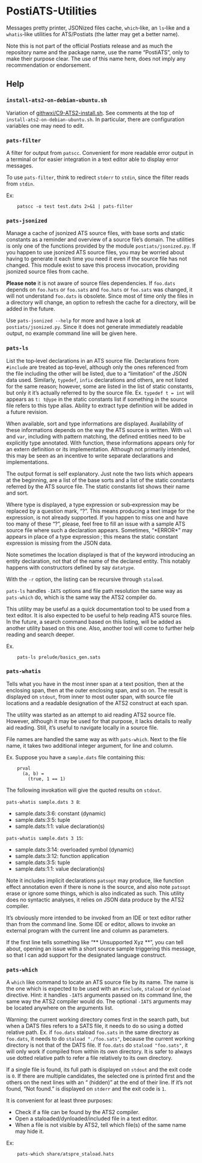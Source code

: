 # PostiATS-Utilities

Messages pretty printer, JSONized files cache, `which`‑like, an `ls`‑like and a `whatis`‑like utilities for ATS/Postiats (the latter may get a better name).

Note this is not part of the official Postiats release and as much the repository name and the package name, use the name “PostiATS”, only to make their purpose clear. The use of this name here, does not imply any recommendation or endorsement.


## Help


### `install-ats2-on-debian-ubuntu.sh`

Variation of [githwxi/C9-ATS2-install.sh](https://gist.github.com/githwxi/7e31f4fd4df92125b73c). See comments at the top of `install-ats2-on-debian-ubuntu.sh`. In particular, there are configuration variables one may need to edit.


### `pats-filter`

A filter for output from `patscc`. Convenient for more readable error output in a terminal or for easier integration in a text editor able to display error messages.

To use `pats-filter`, think to redirect `stderr` to `stdin`, since the filter reads from `stdin`.

Ex:

        patscc -o test test.dats 2>&1 | pats-filter


### `pats-jsonized`

Manage a cache of jsonized ATS source files, with base sorts and static constants as a reminder and overview of a source file’s domain. The utilities is only one of the functions provided by the module `postiats/jsonized.py`. If you happen to use jsonized ATS source files, you may be worried about having to generate it each time
you need it even if the source file has not changed. This module exist to save this process invocation, providing jsonized source files from cache.

**Please note** it is not aware of source files dependencies. If `foo.dats` depends on `foo.hats` or `foo.sats` and `foo.hats` or `foo.sats` was changed, it will not understand `foo.dats` is obsolete. Since most of time only the files in a directory will change, an option to refresh the cache for a directory, will be added in the future.

Use `pats-jsonized --help` for more and have a look at `postiats/jsonized.py`. Since it does not generate immediately readable output, no example command line will be given here.


### `pats-ls`

List the top‑level declarations in an ATS source file. Declarations from `#include` are treated as top‑level, although only the ones referenced from the file including the other will be listed, due to a “limitation” of the JSON data used. Similarly, `typedef`, `infix` declarations and others, are not listed for the same reason; however, some are listed in the list of static constants, but only it it’s actually referred to by the source file. Ex. `typedef t = int` will appears as `t: t@ype` in the static constants list if something in the source file refers to this type alias. Ability to extract type definition will be added in a future revision.

When available, sort and type informations are displayed. Availability of these informations depends on the way the ATS source is written. With `val` and `var`, including with pattern matching, the defined entities need to be explicitly type annotated. With function, these informations appears only for an extern definition or its implementation. Although not primarily intended, this may be seen as an incentive to write separate declarations and implementations.

The output format is self explanatory. Just note the two lists which appears at the beginning, are a list of the base sorts and a list of the static constants referred by the ATS source file. The static constants list shows their name and sort.

Where type is displayed, a type expression or sub‑expression may be replaced by a question mark, “?”. This means producing a text image for the expression, is not already supported. If you happen to miss one and have too many of these “?”, please, feel free to fill an issue with a sample ATS source file where such a declaration appears. Sometimes, “\*ERROR\*” may appears in place of a type expression ; this means the static constant expression is missing from the JSON data.

Note sometimes the location displayed is that of the keyword introducing an entity declaration, not that of the name of the declared entity. This notably happens with constructors defined by say `datatype`.

With the `-r` option, the listing can be recursive through `staload`.

`pats-ls` handles `-IATS` options and file path resolution the same way as `pats-which` do, which is the same way the ATS2 compiler do.

This utility may be useful as a quick documentation tool to be used from a text editor. It is also expected to be useful to help reading ATS source files. In the future, a search command based on this listing, will be added as another utility based on this one. Also, another tool will come to further help reading and search deeper.

Ex.

        pats-ls prelude/basics_gen.sats


### `pats-whatis`

Tells what you have in the most inner span at a text position, then at the enclosing span, then at the outer enclosing span, and so on. The result is displayed on `stdout`, from inner to most outer span, with source file locations and a readable designation of the ATS2 construct at each span.

The utility was started as an attempt to aid reading ATS2 source file. However, although it may be used for that purpose, it lacks details to really aid reading. Still, it’s useful to navigate locally in a source file.

File names are handled the same way as with `pats-which`. Next to the file name, it takes two additional integer argument, for line and column.

Ex. Suppose you have a `sample.dats` file containing this:

        prval
          (a, b) =
            (true, 1 == 1)


The following invokation will give the quoted results on `stdout`.

`pats-whatis sample.dats 3 8`:

  * sample.dats:3:6: constant (dynamic)
  * sample.dats:3:5: tuple
  * sample.dats:1:1: value declaration(s)

`pats-whatis sample.dats 3 15`:

  * sample.dats:3:14: overloaded symbol (dynamic)
  * sample.dats:3:12: function application
  * sample.dats:3:5: tuple
  * sample.dats:1:1: value declaration(s)

Note it includes implicit declarations `patsopt` may produce, like function effect annotation even if there is none is the source, and also note `patsopt` erase or ignore some things, which is also indicated as such. This utility does no syntactic analyses, it relies on JSON data produce by the ATS2 compiler.

It’s obviously more intended to be invoked from an IDE or text editor rather than from the command line. Some IDE or editor, allows to invoke an external program with the current line and column as parameters.

If the first line tells something like “** Unsupported Xyz **”, you can tell about, opening an issue with a short source sample triggering this message, so that I can add support for the designated language construct.


### `pats-which`

A `which` like command to locate an ATS source file by its name. The name is
the one which is expected to be used with an `#include`, `staload` or `dynload` directive. Hint: it handles `-IATS` arguments passed on its command line, the same way the ATS2 compiler would do. The optional `-IATS` arguments may be located anywhere on the arguments list.

Warning: the current working directory comes first in the search path, but when a DATS files refers to a SATS file, it needs to do so using a dotted relative path. Ex. if `foo.dats` staload `foo.sats` in the same directory as `foo.dats`, it needs to do `staload "./foo.sats"`, because the current working directory is not that of the DATS file. If `foo.dats` do `staload "foo.sats"`, it will only work if compiled from within its own directory. It is safer to always use dotted relative path to refer a file relatively to its own directory.

If a single file is found, its full path is displayed on `stdout` and the exit code is `0`. If there are multiple candidates, the selected one is printed first and the others on the next lines with an “ (hidden)” at the end of their line. If it’s not found, “Not found.” is displayed on `stderr` and the exit code is `1`.

It is convenient for at least three purposes:

  * Check if a file can be found by the ATS2 compiler.
  * Open a staloaded/dynloaded/included file in a text editor.
  * When a file is not visible by ATS2, tell which file(s) of the same name may hide it.

Ex:

        pats-which share/atspre_staload.hats
